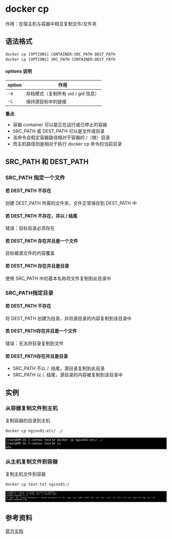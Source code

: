 # docker cp

作用：在宿主机与容器中相互复制文件/文件夹

## 语法格式

```
docker cp [OPTIONS] CONTAINER:SRC_PATH DEST_PATH
docker cp [OPTIONS] SRC_PATH CONTAINER:DEST_PATH
```

#### options 说明

| option | 作用                                |
| ------ | ----------------------------------- |
| -a     | 存档模式（复制所有 uid / gid 信息） |
| -L     | 保持源目标中的链接                  |

**重点**:

- 容器 container 可以是正在运行或已停止的容器
- SRC_PATH 或 DEST_PATH 可以是文件或目录 
- 该命令会假定容器路径相对于容器的 /（根）目录
- 而主机路径则是相对于执行 docker cp 命令的当前目录

## SRC_PATH 和 DEST_PATH 

### SRC_PATH 指定一个文件

#### 若 DEST_PATH 不存在

创建 DEST_PATH 所需的文件夹，文件正常保存到 DEST_PATH 中

#### 若 DEST_PATH 不存在，并以 / 结尾

错误：目标目录必须存在

#### 若 DEST_PATH 存在并且是一个文件

目标被源文件的内容覆盖

#### 若 DEST_PATH 存在并且是目录

使用 SRC_PATH 中的基本名称将文件复制到此目录中

### SRC_PATH指定目录

#### 若 DEST_PATH 不存在

将 DEST_PATH 创建为目录，并将源目录的内容复制到该目录中

#### 若 DEST_PATH存在并且是一个文件

错误：无法将目录复制到文件

#### 若 DEST_PATH存在并且是目录

- SRC_PATH 不以 /. 结尾，源目录复制到此目录
- SRC_PATH 以 /. 结尾，源目录的内容被复制到该目录中

## 实例

### 从容器复制文件到主机

复制容器的目录到主机

```
docker cp nginx01:etc/ ./
```

![top](./images/7.png)



### 从主机复制文件到容器

复制主机文件到容器

```
docker cp text.txt nginx01:/
```

![top](./images/cp1.png)

## 参考资料

[官方文档](https://docs.docker.com/engine/reference/commandline/cp/)

